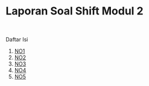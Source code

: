 # Laporan Soal Shift Modul 2
<br />

Daftar Isi
1. [NO1](#NO1)
2. [NO2](#NO2)
3. [NO3](#NO3)
4. [NO4](#NO4)
5. [NO5](#NO5)
